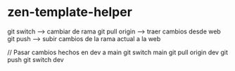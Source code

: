 # zen-template-helper

git switch <rama> --> cambiar de rama
git pull origin <rama> --> traer cambios desde web
git push --> subir cambios de la rama actual a la web

// Pasar cambios hechos en dev a main
git switch main
git pull origin dev
git push
git switch dev
